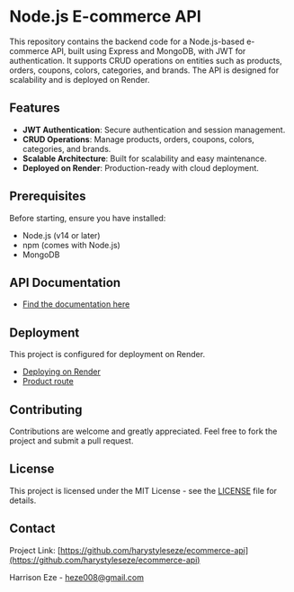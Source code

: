 # Node.js E-commerce API

This repository contains the backend code for a Node.js-based e-commerce API, built using Express and MongoDB, with JWT for authentication. It supports CRUD operations on entities such as products, orders, coupons, colors, categories, and brands. The API is designed for scalability and is deployed on Render.

## Features

- **JWT Authentication**: Secure authentication and session management.
- **CRUD Operations**: Manage products, orders, coupons, colors, categories, and brands.
- **Scalable Architecture**: Built for scalability and easy maintenance.
- **Deployed on Render**: Production-ready with cloud deployment.

## Prerequisites

Before starting, ensure you have installed:
- Node.js (v14 or later)
- npm (comes with Node.js)
- MongoDB

## API Documentation

- [Find the documentation here](https://nodejs-ecommerce-api-4105.onrender.com/)

## Deployment

This project is configured for deployment on Render.

- [Deploying on Render](https://nodejs-ecommerce-api-4105.onrender.com/)
- [Product route](https://nodejs-ecommerce-api-4105.onrender.com/api/v1/products)

## Contributing

Contributions are welcome and greatly appreciated. Feel free to fork the project and submit a pull request.

## License

This project is licensed under the MIT License - see the [LICENSE](LICENSE) file for details.

## Contact

Project Link: [https://github.com/harystyleseze/ecommerce-api](https://github.com/harystyleseze/ecommerce-api)

Harrison Eze - heze008@gmail.com
